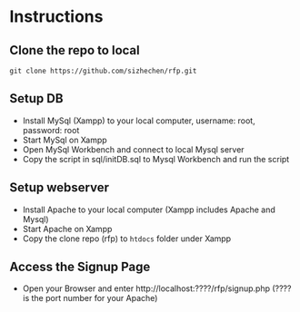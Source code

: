 # Instructions

## Clone the repo to local
`git clone https://github.com/sizhechen/rfp.git`

## Setup DB
* Install MySql (Xampp) to your local computer, username: root, password: root
* Start MySql on Xampp
* Open MySql Workbench and connect to local Mysql server 
* Copy the script in sql/initDB.sql to Mysql Workbench and run the script

## Setup webserver
* Install Apache to your local computer (Xampp includes Apache and Mysql)
* Start Apache on Xampp
* Copy the clone repo (rfp) to `htdocs` folder under Xampp

## Access the Signup Page
* Open your Browser and enter http://localhost:????/rfp/signup.php (???? is the port number for your Apache)


